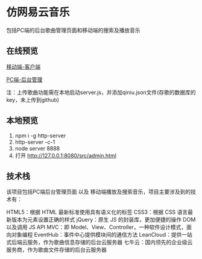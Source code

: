 # 仿网易云音乐
包括PC端的后台歌曲管理页面和移动端的搜索及播放音乐

## 在线预览
[移动端-客户端](https://yuyuye958.github.io/NeteaseMusic-Demo/src/index.html)

[PC端-后台管理](https://yuyuye958.github.io/NeteaseMusic-Demo/src/admin.html)

注：上传歌曲功能需在本地启动server.js，并添加qiniu.json文件(存歌的数据库的key，未上传到github)

## 本地预览
1. npm i -g http-server
2. http-server -c-1
3. node server 8888
4. 打开 http://127.0.0.1:8080/src/admin.html

## 技术栈
该项目包括PC端后台管理页面 以及 移动端播放及搜索音乐，项目主要涉及到的技术有：

HTML5：根据 HTML 最新标准使用具有语义化的标签
CSS3：根据 CSS 语言最新版本为元素设置正确的样式
jQuery：原生 JS 的封装库，更加便捷的操作 DOM 以及调用 JS API
MVC：即 Model、View、Controller，一种软件设计模式，面向对象编程
EventHub：事件中心提供模块间的通信方法
LeanCloud：提供一站式后端云服务，作为歌曲信息存储的后台云服务器
七牛云：国内领先的企业级云服务商，作为歌曲文件存储的后台云服务器
